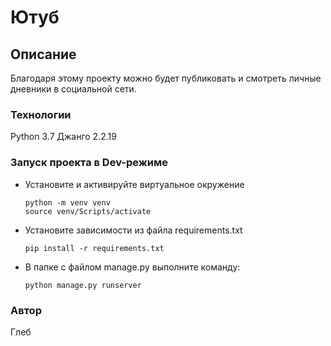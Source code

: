# Ютуб
## Описание
Благодаря этому проекту можно будет публиковать и смотреть личные дневники в социальной сети.
### Технологии
Python 3.7 
Джанго 2.2.19

### Запуск проекта в Dev-режиме 
- Установите и активируйте виртуальное окружение
    ```
   python -m venv venv    
   source venv/Scripts/activate 
    ```
- Установите зависимости из файла requirements.txt
    ``` 
   pip install -r requirements.txt 
    ```
- В папке с файлом manage.py выполните команду:
    ``` 
   python manage.py runserver 
    ```
     


    





### Автор
Глеб
